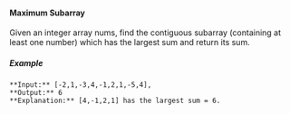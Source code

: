 #### Maximum Subarray

Given an integer array nums, find the contiguous subarray (containing at least one number) which has the largest sum and return its sum.

##### Example
```
**Input:** [-2,1,-3,4,-1,2,1,-5,4],
**Output:** 6
**Explanation:** [4,-1,2,1] has the largest sum = 6.
```